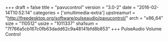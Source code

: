 +++
draft = false
title = "pavucontrol"
version = "3.0-2"
date = "2016-02-14T10:52:14"
categories = ['xmultimedia-extra']
upstreamurl = "http://freedesktop.org/software/pulseaudio/pavucontrol/"
arch = "x86_64"
size = "110512"
usize = "1011337"
sha1sum = "7f766a5cb167c0fb63dadd62c9a48141bfd8b853"
+++
PulseAudio Volume Control
